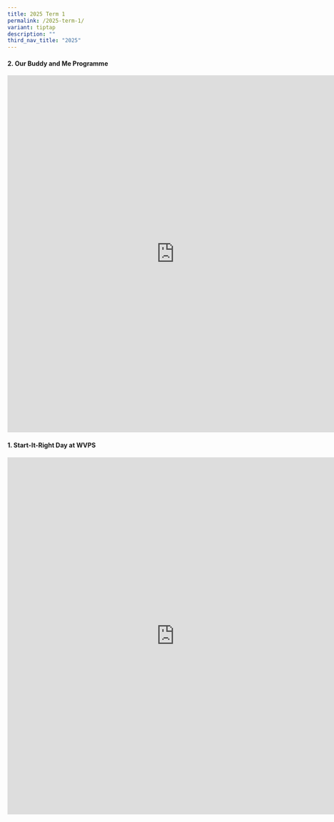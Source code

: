 ```yaml
---
title: 2025 Term 1
permalink: /2025-term-1/
variant: tiptap
description: ""
third_nav_title: "2025"
---
```

<h4>2. Our Buddy and Me Programme</h4>
<div class="iframe-wrapper">
<iframe style="border:none;overflow:hidden" height="800" width="748" allowfullscreen="true" frameborder="0" src="https://www.facebook.com/plugins/post.php?href=https%3A%2F%2Fwww.facebook.com%2Fwestviewpri%2Fposts%2Fpfbid02a4NrD6y1vDf18tSjsSoKsoTxnzErLc9JrknFGLi8okYY5yC9qMg6aJkmFPjwaZ2zl&amp;show_text=true&amp;width=500"></iframe>
</div>
<h4>1. Start-It-Right Day at WVPS</h4>
<div class="iframe-wrapper">
<iframe style="border:none;overflow:hidden" height="800" width="748" allowfullscreen="true" frameborder="0" src="https://www.facebook.com/plugins/post.php?href=https%3A%2F%2Fwww.facebook.com%2Fwestviewpri%2Fposts%2Fpfbid02tqpKCtRjyF1V6VKdo8Y59eSV2hvy8b26fXczSYxHuBQze76jFdGW62fTVR5XfTGl&amp;show_text=true&amp;width=500"></iframe>
</div>
<p></p>
